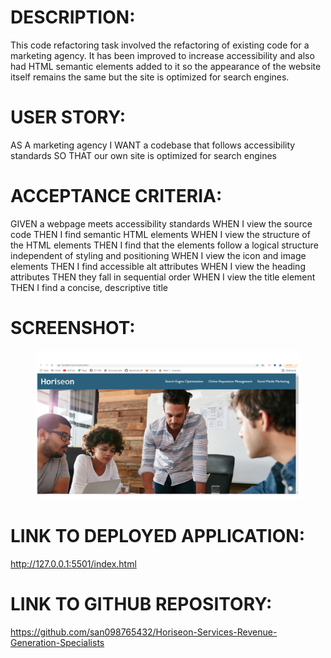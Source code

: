 # DESCRIPTION:

This code refactoring task involved the refactoring of existing code for a marketing agency. It has been improved to increase accessibility and also had HTML semantic elements added to it so the appearance of the website itself remains the same but the site is optimized for search engines.


# USER STORY:

AS A marketing agency
I WANT a codebase that follows accessibility standards
SO THAT our own site is optimized for search engines


# ACCEPTANCE CRITERIA:

GIVEN a webpage meets accessibility standards
WHEN I view the source code
THEN I find semantic HTML elements
WHEN I view the structure of the HTML elements
THEN I find that the elements follow a logical structure independent of styling and positioning
WHEN I view the icon and image elements
THEN I find accessible alt attributes
WHEN I view the heading attributes
THEN they fall in sequential order
WHEN I view the title element
THEN I find a concise, descriptive title


# SCREENSHOT:

<figure>
<img src="./assets/images/screenshot.png">
</figure>





# LINK TO DEPLOYED APPLICATION:
http://127.0.0.1:5501/index.html 


# LINK TO GITHUB REPOSITORY:
https://github.com/san098765432/Horiseon-Services-Revenue-Generation-Specialists 